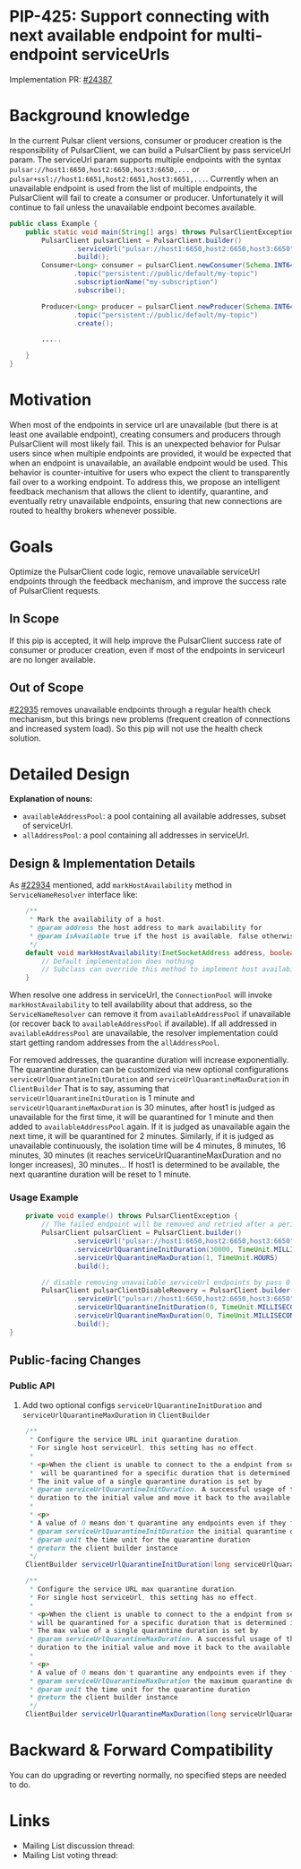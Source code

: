 # PIP-425: Support connecting with next available endpoint for multi-endpoint serviceUrls
Implementation PR: [#24387](https://github.com/apache/pulsar/pull/24387)

# Background knowledge
In the current Pulsar client versions, consumer or producer creation is the responsibility of PulsarClient, we can build a PulsarClient by pass serviceUrl param. The serviceUrl param supports multiple endpoints with the syntax `pulsar://host1:6650,host2:6650,host3:6650,...` or `pulsar+ssl://host1:6651,host2:6651,host3:6651,...`. Currently when an unavailable endpoint is used from the list of multiple endpoints, the PulsarClient will fail to create a consumer or producer. Unfortunately it will continue to fail unless the unavailable endpoint becomes available.

```java
public class Example {
    public static void main(String[] args) throws PulsarClientException {
        PulsarClient pulsarClient = PulsarClient.builder()
                .serviceUrl("pulsar://host1:6650,host2:6650,host3:6650")
                .build();
        Consumer<Long> consumer = pulsarClient.newConsumer(Schema.INT64)
                .topic("persistent://public/default/my-topic")
                .subscriptionName("my-subscription")
                .subscribe();

        Producer<Long> producer = pulsarClient.newProducer(Schema.INT64)
                .topic("persistent://public/default/my-topic")
                .create();   

        .....

    }
}

```

# Motivation

When most of the endpoints in service url are unavailable (but there is at least one available endpoint), creating consumers and producers through PulsarClient will most likely fail. This is an unexpected behavior for Pulsar users since when multiple endpoints are provided, it would be expected that when an endpoint is unavailable, an available endpoint would be used. This behavior is counter-intuitive for users who expect the client to transparently fail over to a working endpoint. To address this, we propose an intelligent feedback mechanism that allows the client to identify, quarantine, and eventually retry unavailable endpoints, ensuring that new connections are routed to healthy brokers whenever possible.


# Goals
Optimize the PulsarClient code logic, remove unavailable serviceUrl endpoints through the feedback mechanism, and improve the success rate of PulsarClient requests.

## In Scope
If this pip is accepted, it will help improve the PulsarClient success rate of consumer or producer creation, even if most of the endpoints in serviceurl are no longer available.

## Out of Scope
[#22935](https://github.com/apache/pulsar/pull/22935) removes unavailable endpoints through a regular health check mechanism, but this brings new problems (frequent creation of connections and increased system load). So this pip will not use the health check solution.

# Detailed Design
**Explanation of nouns:**
- `availableAddressPool`: a pool containing all available addresses, subset of serviceUrl.
- `allAddressPool`: a pool containing all addresses in serviceUrl.

## Design & Implementation Details
As [#22934](https://github.com/apache/pulsar/issues/22934#issuecomment-2943690398) mentioned, add `markHostAvailability` method in `ServiceNameResolver` interface like:
```java
    /**
     * Mark the availability of a host.
     * @param address the host address to mark availability for
     * @param isAvailable true if the host is available, false otherwise
     */
    default void markHostAvailability(InetSocketAddress address, boolean isAvailable){
        // Default implementation does nothing
        // Subclass can override this method to implement host availability tracking
    }
```
When resolve one address in serviceUrl, the `ConnectionPool` will invoke `markHostAvailability` to tell availability about that address, so the `ServiceNameResolver` can remove it from `availableAddressPool` if unavailable (or recover back to `availableAddressPool` if available). If all addressed in  `availableAddressPool` are unavailable, the resolver implementation could start getting random addresses from the `allAddressPool`.

For removed addresses, the quarantine duration will increase exponentially. The quarantine duration can be customized via new optional configurations `serviceUrlQuarantineInitDuration` and `serviceUrlQuarantineMaxDuration` in `ClientBuilder`
That is to say, assuming that `serviceUrlQuarantineInitDuration` is 1 minute and `serviceUrlQuarantineMaxDuration` is 30 minutes, after host1 is judged as unavailable for the first time, it will be quarantined for 1 minute and then added to `availableAddressPool` again. If it is judged as unavailable again the next time, it will be quarantined for 2 minutes. Similarly, if it is judged as unavailable continuously, the isolation time will be 4 minutes, 8 minutes, 16 minutes, 30 minutes (it reaches serviceUrlQuarantineMaxDuration and no longer increases), 30 minutes... If host1 is determined to be available, the next quarantine duration will be reset to 1 minute.


### Usage Example
```java
    private void example() throws PulsarClientException {
        // The failed endpoint will be removed and retried after a period of time, with an initial quarantine duration of 30 seconds increasing exponentially. After reaching the maximum quarantine duration of 1 hour, will be maintained once an hour until a certain succeeds, and the quarantine duration is reset to 0.
        PulsarClient pulsarClient = PulsarClient.builder()
                .serviceUrl("pulsar://host1:6650,host2:6650,host3:6650")
                .serviceUrlQuarantineInitDuration(30000, TimeUnit.MILLISECONDS)
                .serviceUrlQuarantineMaxDuration(1, TimeUnit.HOURS)
                .build();    

        // disable removing unavailable serviceUrl endpoints by pass 0 to serviceUrlQuarantineInitDuration and serviceUrlQuarantineMaxDuration
        PulsarClient pulsarClientDisableReovery = PulsarClient.builder()
                .serviceUrl("pulsar://host1:6650,host2:6650,host3:6650")
                .serviceUrlQuarantineInitDuration(0, TimeUnit.MILLISECONDS)
                .serviceUrlQuarantineMaxDuration(0, TimeUnit.MILLISECONDS)
                .build();                
}

```
## Public-facing Changes

### Public API

1. Add two optional configs `serviceUrlQuarantineInitDuration` and `serviceUrlQuarantineMaxDuration` in `ClientBuilder`
```java
    /**
     * Configure the service URL init quarantine duration.
     * For single host serviceUrl, this setting has no effect.
     *
     * <p>When the client is unable to connect to the a endpint from serviceUrl with multiple hosts, that endpoint
     *  will be quarantined for a specific duration that is determined in a certain emponential way. 
     * The init value of a single quarantine duration is set by
     * @param serviceUrlQuarantineInitDuration. A successful usage of the endpoint will reset the
     * duration to the initial value and move it back to the available addresses pool.
     *
     * <p>
     * A value of 0 means don't quarantine any endpoints even if they fail.
     * @param serviceUrlQuarantineInitDuration the initial quarantine duration for unavailable endpoint
     * @param unit the time unit for the quarantine duration
     * @return the client builder instance
     */
    ClientBuilder serviceUrlQuarantineInitDuration(long serviceUrlQuarantineInitDuration, TimeUnit unit);

    /**
     * Configure the service URL max quarantine duration.
     * For single host serviceUrl, this setting has no effect.
     *
     * <p>When the client is unable to connect to the a endpint from serviceUrl with multiple hosts, that endpoint 
     * will be quarantined for a specific duration that is determined in a certain emponential way. 
     * The max value of a single quarantine duration is set by
     * @param serviceUrlQuarantineMaxDuration. A successful usage of the endpoint will reset the
     * duration to the initial value and move it back to the available addresses pool.
     *
     * <p>
     * A value of 0 means don't quarantine any endpoints even if they fail.
     * @param serviceUrlQuarantineMaxDuration the maximum quarantine duration for unavailable endpoint
     * @param unit the time unit for the quarantine duration
     * @return the client builder instance
     */
    ClientBuilder serviceUrlQuarantineMaxDuration(long serviceUrlQuarantineMaxDuration, TimeUnit unit);
```

# Backward & Forward Compatibility
You can do upgrading or reverting normally, no specified steps are needed to do.

# Links

* Mailing List discussion thread: 
* Mailing List voting thread: 
